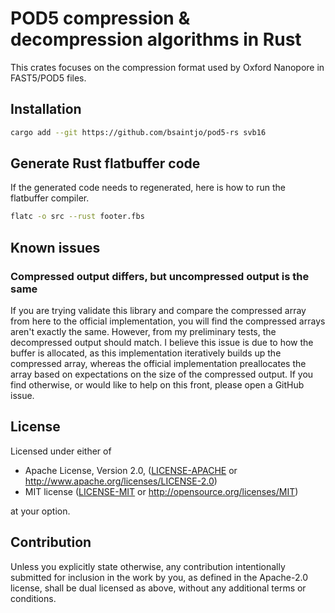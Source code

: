 # POD5 compression & decompression algorithms in Rust

This crates focuses on the compression format used by Oxford Nanopore in FAST5/POD5 files.

## Installation

```bash
cargo add --git https://github.com/bsaintjo/pod5-rs svb16
```

## Generate Rust flatbuffer code

If the generated code needs to regenerated, here is how to run the flatbuffer compiler.

```bash
flatc -o src --rust footer.fbs
```

## Known issues

### Compressed output differs, but uncompressed output is the same

If you are trying validate this library and compare the compressed array from here to the official implementation, you will find the compressed arrays aren't exactly the same. However, from my preliminary tests, the decompressed output should match. I believe this issue is due to how the buffer is allocated, as this implementation iteratively builds up the compressed array, whereas the official implementation preallocates the array based on expectations on the size of the compressed output. If you find otherwise, or would like to help on this front, please open a GitHub issue.

## License

Licensed under either of

- Apache License, Version 2.0, ([LICENSE-APACHE](../LICENSE-APACHE) or <http://www.apache.org/licenses/LICENSE-2.0>)
- MIT license ([LICENSE-MIT](../LICENSE-MIT) or <http://opensource.org/licenses/MIT>)

at your option.

## Contribution

Unless you explicitly state otherwise, any contribution intentionally submitted
for inclusion in the work by you, as defined in the Apache-2.0 license, shall be
dual licensed as above, without any additional terms or conditions.
